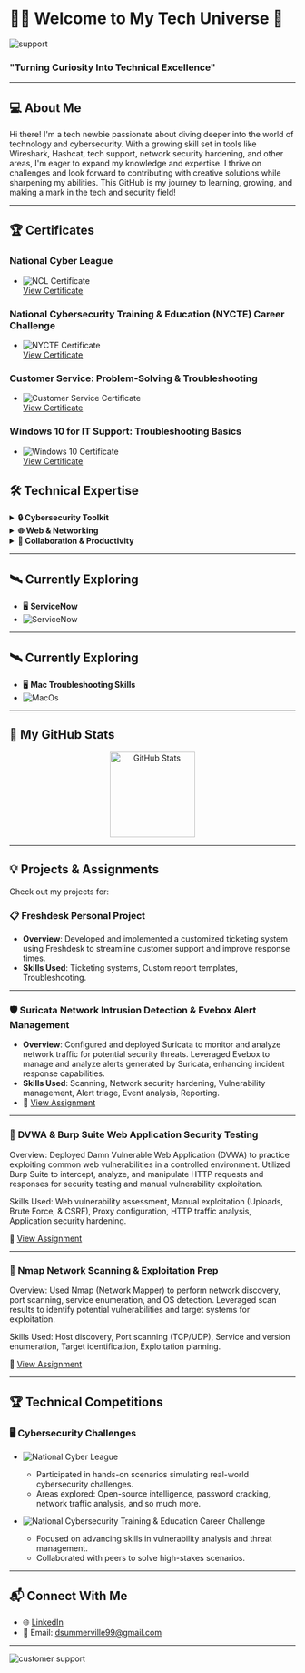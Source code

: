 # 👨‍💻 Welcome to My Tech Universe 🚀

![support](https://github.com/user-attachments/assets/e78fe74f-f97c-47e9-82ae-ab9359ca7fd4)

### "Turning Curiosity Into Technical Excellence"


---

## 💻 **About Me**
Hi there! I'm a tech newbie passionate about diving deeper into the world of technology and cybersecurity. With a growing skill set in tools like Wireshark, Hashcat, tech support, network security hardening, and other areas, I'm eager to expand my knowledge and expertise. I thrive on challenges and look forward to contributing with creative solutions while sharpening my abilities. This GitHub is my journey to learning, growing, and making a mark in the tech and security field!

---

## 🏆 **Certificates**

### National Cyber League  
- ![NCL Certificate](https://img.shields.io/badge/National%20Cyber%20League-%23FF8C00?logo=nodered&logoColor=white)  
  [View Certificate](https://drive.google.com/file/d/1ZdQt4xY0Zif0HzFzP0BmMnpueZ1EQypa/view?usp=drive_link)

### National Cybersecurity Training & Education (NYCTE) Career Challenge  
- ![NYCTE Certificate](https://img.shields.io/badge/NYCTE%20Career%20Challenge-%233478E5?logo=education&logoColor=white)  
  [View Certificate](https://drive.google.com/file/d/1dreGM5Qg-x_lHsh0cqGNOwVhOYT8rXEA/view?usp=sharing)

### Customer Service: Problem-Solving & Troubleshooting  
- ![Customer Service Certificate](https://img.shields.io/badge/Customer%20Service-%23FFA500?logo=customerservice&logoColor=white)  
  [View Certificate](https://drive.google.com/file/d/1jF8-F1QuWwJdot24ppD8YyfF2asv-QbN/view?usp=sharing)

### Windows 10 for IT Support: Troubleshooting Basics  
- ![Windows 10 Certificate](https://img.shields.io/badge/Windows%2010%20IT%20Support-%23007ACC?logo=windows&logoColor=white)  
  [View Certificate](https://drive.google.com/file/d/19WRX9Atj1QZbUZUqFtNuqOf9xDxh_hQr/view?usp=sharing)



## 🛠️ **Technical Expertise**

<details>
  <summary><strong>🔒 Cybersecurity Toolkit</strong></summary>

  - 🛡️ **Vulnerability Management**
    - ![Scanning](https://img.shields.io/badge/Scanning-%232197E5?logo=searchengineland&logoColor=white)
    - ![Assign Vulnerabilities](https://img.shields.io/badge/Assign%20Vulnerabilities-%23E34F26?logo=security&logoColor=white)
    - ![Custom Report Templates](https://img.shields.io/badge/Custom%20Reports-%230072C6?logo=microsoftword&logoColor=white)
    - ![Ticketing Systems](https://img.shields.io/badge/Ticketing%20Systems-%2300A4CC?logo=zendesk&logoColor=white)   
  - ⚙️ **Network Security Hardening**
    - ![Installing & Configuring Extreme Networks Devices](https://img.shields.io/badge/Installing%20%26%20Configuring%20Extreme%20Networks-%234CAF50?logo=cisco&logoColor=white)  
    - ![Assembling Network Tech](https://img.shields.io/badge/Assembling%20Network%20Tech-%233572A5?logo=lan&logoColor=white)      
  - 🔍 **Tools & Utilities**:  
    - ![Suricata](https://img.shields.io/badge/Suricata-%23335?logo=suricata&logoColor=white)  
    - ![Wireshark](https://img.shields.io/badge/Wireshark-%23006DAA?logo=wireshark&logoColor=white)  
    - ![Zenmap](https://img.shields.io/badge/Zenmap-%23358?logo=nmap&logoColor=white)  
    - ![Ophcrack](https://img.shields.io/badge/Ophcrack-%230064E0?logo=windows&logoColor=white)  
    - ![John the Ripper](https://img.shields.io/badge/John%20the%20Ripper-%23000000?logo=linux&logoColor=white)  
    - ![Aircrack-ng](https://img.shields.io/badge/Aircrack--ng-%234EA94B?logo=wifi&logoColor=white)  
    - ![Hashcat](https://img.shields.io/badge/Hashcat-%23181818?logo=hashnode&logoColor=white)
    - ![Burp Suite](https://img.shields.io/badge/Burp%20Suite-orange?logo=burpsuite&logoColor=white)

 





</details>

<details>
  <summary><strong>🌐 Web & Networking</strong></summary>

  - 🌍 **Networking Security Hardening**  
  - 💻 **Web Development**:  
    - ![HTML](https://img.shields.io/badge/HTML-%23E34F26?logo=html5&logoColor=white)  
    - ![PHP](https://img.shields.io/badge/PHP-%23777BB4?logo=php&logoColor=white)  
  - 🗂️ **Version Control**:  
    - ![Git](https://img.shields.io/badge/Git-%23F05033?logo=git&logoColor=white)
</details>

<details>
  <summary><strong>🤝 Collaboration & Productivity</strong></summary>

  - 📋 **Technical Documentation Writing**  
  - 🧑‍🤝‍🧑 **Team Collaboration**  
  - 🖥️ **Software Suite**:  
    - ![Microsoft Office](https://img.shields.io/badge/Microsoft_Office-%23D83B01?logo=microsoft-office&logoColor=white)  
    - ![Project Management Tools](https://img.shields.io/badge/PM_Tools-%230072C6?logo=microsoft&logoColor=white)
        - ![Gantt Chart](https://img.shields.io/badge/Gantt%20Chart-%234CAF50?logo=google-calendar&logoColor=white)  
        - ![Microsoft Visio](https://img.shields.io/badge/Microsoft%20Visio-%230072C6?logo=microsoft&logoColor=white)  

</details>
 

---

## 🛰️ **Currently Exploring**
 - 🖥️ **ServiceNow**
  - ![ServiceNow](https://mir-s3-cdn-cf.behance.net/project_modules/1400/2fee62136633175.62baf88b88c65.gif)


---

## 🛰️ **Currently Exploring**
 - 🖥️ **Mac Troubleshooting Skills**
  - ![MacOs](https://media.idownloadblog.com/wp-content/uploads/2016/11/Open-GIF-space-bar.gif)

---

## 🎨 **My GitHub Stats**
<div align="center">
  <img src="https://github-readme-stats.vercel.app/api?username=dsummerville222&show_icons=true&theme=tokyonight" alt="GitHub Stats" height="150" />
</div>

---

## 💡 **Projects & Assignments**
Check out my projects for:  

### 📋 **Freshdesk Personal Project**  
- **Overview**: Developed and implemented a customized ticketing system using Freshdesk to streamline customer support and improve response times.  
- **Skills Used**: Ticketing systems, Custom report templates, Troubleshooting.   
  

---

### 🛡️ **Suricata Network Intrusion Detection & Evebox Alert Management**  
- **Overview**: Configured and deployed Suricata to monitor and analyze network traffic for potential security threats. Leveraged Evebox to manage and analyze alerts generated by Suricata, enhancing incident response capabilities.  
- **Skills Used**: Scanning, Network security hardening, Vulnerability management, Alert triage, Event analysis, Reporting.
- 🔗 [View Assignment](https://drive.google.com/file/d/1KOMOCtSadJmhOw0gqE8P8M7Patl0COXe/view?usp=sharing)

---
### 🧪 **DVWA & Burp Suite Web Application Security Testing**
Overview: Deployed Damn Vulnerable Web Application (DVWA) to practice exploiting common web vulnerabilities in a controlled environment. Utilized Burp Suite to intercept, analyze, and manipulate HTTP requests and responses for security testing and manual vulnerability exploitation.

Skills Used: Web vulnerability assessment, Manual exploitation (Uploads, Brute Force, & CSRF), Proxy configuration, HTTP traffic analysis, Application security hardening.

🔗 [View Assignment](https://drive.google.com/file/d/1Xvk3VRQllNe0sqPGnitnnhzQplxuk8vj/view?usp=sharing)


---
### 🔎 Nmap Network Scanning & Exploitation Prep
Overview: Used Nmap (Network Mapper) to perform network discovery, port scanning, service enumeration, and OS detection. Leveraged scan results to identify potential vulnerabilities and target systems for exploitation. 

Skills Used: Host discovery, Port scanning (TCP/UDP), Service and version enumeration, Target identification, Exploitation planning.

🔗 [View Assignment](https://drive.google.com/file/d/1AUw8wwtW7TpNVnO1fGODDT7kZs7QYHxf/view?usp=sharing)






---

## 🏆 **Technical Competitions**

### 🖥️ **Cybersecurity Challenges**  
- ![National Cyber League](https://img.shields.io/badge/National%20Cyber%20League-%231D76DB?logo=cybersecurity&logoColor=white)  
  - Participated in hands-on scenarios simulating real-world cybersecurity challenges.  
  - Areas explored: Open-source intelligence, password cracking, network traffic analysis, and so much more.  

- ![National Cybersecurity Training & Education Career Challenge](https://img.shields.io/badge/NYCTE%20Challenge-%23FF5733?logo=training&logoColor=white)  
  - Focused on advancing skills in vulnerability analysis and threat management.  
  - Collaborated with peers to solve high-stakes scenarios.  

---


## 📬 **Connect With Me**
- 🌐 [LinkedIn](https://www.linkedin.com/in/destiny-summerville-0ab49b1b8/)  
- 📧 Email: dsummerville99@gmail.com  

---

![customer support](https://github.com/user-attachments/assets/dad4a4c5-0acf-4e5e-99f0-475a8eef1523)

